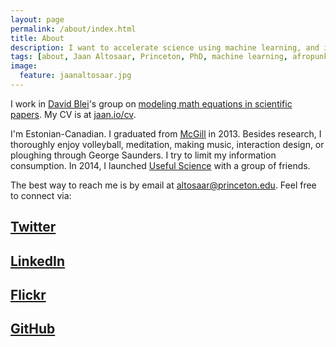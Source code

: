 ```yaml
---
layout: page
permalink: /about/index.html
title: About
description: I want to accelerate science using machine learning, and improve people's lives by connecting them with good science.
tags: [about, Jaan Altosaar, Princeton, PhD, machine learning, afropunk, collective behavior, columbia, physics, computer science, useful science, iain couzin, david blei, dave blei]
image:
  feature: jaanaltosaar.jpg
---
```

I work in [David Blei](http://www.cs.princeton.edu/~blei/)'s group on [modeling math equations in scientific papers](https://www.google-melange.com/gsoc/project/details/google/gsoc2014/jaanaltosaar/5741031244955648). My CV is at [jaan.io/cv](https://jaan.io/cv).

I'm Estonian-Canadian. I graduated from [McGill](https://www.google.com/search?q=mcgill) in 2013. Besides research, I thoroughly enjoy volleyball, meditation, making music, interaction design, or ploughing through George Saunders. I try to limit my information consumption. In 2014, I launched [Useful Science](http://usefulscience.org) with a group of friends.

The best way to reach me is by email at [altosaar@princeton.edu](mailto:altosaar@princeton.edu). Feel free to connect via: 

## <a href="https://twitter.com/thejaan" target="_blank"><i class="icon-twitter-sign"></i> Twitter</a> 

## <a href="http://www.linkedin.com/in/jaanaltosaar" target="_blank"><i class="icon-linkedin-sign"></i> LinkedIn</a>

## <a href="https://www.flickr.com/photos/thejaan/" target="_blank"><i class="icon-flickr"></i> Flickr</a>

## <a href="https://github.com/altosaar" target="_blank"><i class="icon-github"></i> GitHub</a>






